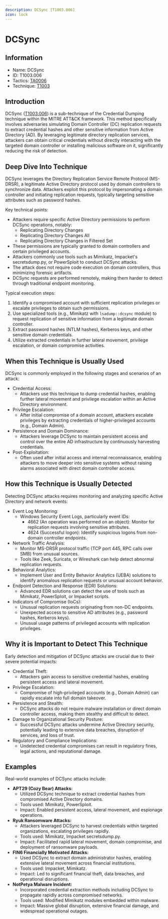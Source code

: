 ```yaml
---
description: DCSync [T1003.006]
icon: lock
---
```


# DCSync

## Information

- Name: DCSync
- ID: T1003.006
- Tactics: [TA0006](../TA0006/TA0006.md)
- Technique: [T1003](T1003.md)

## Introduction

DCSync ([T1003.006](https://attack.mitre.org/techniques/T1003/006/)) is a sub-technique of the Credential Dumping technique within the MITRE ATT\&CK framework. This method specifically involves adversaries simulating Domain Controller (DC) replication requests to extract credential hashes and other sensitive information from Active Directory (AD). By leveraging legitimate directory replication services, attackers can obtain critical credentials without directly interacting with the targeted domain controller or installing malicious software on it, significantly reducing the risk of detection.

## Deep Dive Into Technique

DCSync leverages the Directory Replication Service Remote Protocol (MS-DRSR), a legitimate Active Directory protocol used by domain controllers to synchronize data. Attackers exploit this protocol by impersonating a domain controller and initiating replication requests, typically targeting sensitive attributes such as password hashes.

Key technical points:

- Attackers require specific Active Directory permissions to perform DCSync operations, notably:
  - Replicating Directory Changes
  - Replicating Directory Changes All
  - Replicating Directory Changes in Filtered Set
- These permissions are typically granted to domain controllers and certain privileged accounts.
- Attackers commonly use tools such as Mimikatz, Impacket's secretsdump.py, or PowerSploit to conduct DCSync attacks.
- The attack does not require code execution on domain controllers, thus minimizing forensic artifacts.
- DCSync requests are performed remotely, making them harder to detect through traditional endpoint monitoring.

Typical execution steps:

1. Identify a compromised account with sufficient replication privileges or escalate privileges to obtain such permissions.
2. Use specialized tools (e.g., Mimikatz with `lsadump::dcsync` module) to request replication of sensitive information from a legitimate domain controller.
3. Extract password hashes (NTLM hashes), Kerberos keys, and other sensitive domain credentials.
4. Utilize extracted credentials in further lateral movement, privilege escalation, or domain compromise activities.

## When this Technique is Usually Used

DCSync is commonly employed in the following stages and scenarios of an attack:

- Credential Access:
  - Attackers use this technique to dump credential hashes, enabling further lateral movement and privilege escalation within an Active Directory environment.
- Privilege Escalation:
  - After initial compromise of a domain account, attackers escalate privileges by extracting credentials of higher-privileged accounts (e.g., Domain Admin).
- Persistence and Domain Dominance:
  - Attackers leverage DCSync to maintain persistent access and control over the entire AD infrastructure by continuously harvesting credentials.
- Post-Exploitation:
  - Often used after initial access and internal reconnaissance, enabling attackers to move deeper into sensitive systems without raising alarms associated with direct domain controller access.

## How this Technique is Usually Detected

Detecting DCSync attacks requires monitoring and analyzing specific Active Directory and network events:

- Event Log Monitoring:
  - Windows Security Event Logs, particularly event IDs:
    - 4662 (An operation was performed on an object): Monitor for replication requests involving sensitive attributes.
    - 4624 (Successful logon): Identify suspicious logons from non-domain controller endpoints.
- Network Traffic Analysis:
  - Monitor MS-DRSR protocol traffic (TCP port 445, RPC calls over SMB) from unusual sources.
  - Tools like Zeek, Suricata, or Wireshark can help detect abnormal replication requests.
- Behavioral Analytics:
  - Implement User and Entity Behavior Analytics (UEBA) solutions to identify anomalous replication requests or unusual account behavior.
- Endpoint Detection and Response (EDR) Solutions:
  - Advanced EDR solutions can detect the use of tools such as Mimikatz, PowerSploit, or Impacket scripts.
- Indicators of Compromise (IoCs):
  - Unusual replication requests originating from non-DC endpoints.
  - Unexpected access to sensitive AD attributes (e.g., password hashes, Kerberos keys).
  - Unusual usage patterns of privileged accounts with replication privileges.

## Why it is Important to Detect This Technique

Early detection and mitigation of DCSync attacks are crucial due to their severe potential impacts:

- Credential Theft:
  - Attackers gain access to sensitive credential hashes, enabling persistent access and lateral movement.
- Privilege Escalation:
  - Compromise of high-privileged accounts (e.g., Domain Admin) can rapidly escalate into full domain takeover.
- Persistence and Stealth:
  - DCSync attacks do not require malware installation or direct domain controller access, making them stealthy and difficult to detect.
- Damage to Organizational Security Posture:
  - Successful DCSync attacks undermine Active Directory security, potentially leading to extensive data breaches, disruption of services, and loss of trust.
- Regulatory and Compliance Implications:
  - Undetected credential compromises can result in regulatory fines, legal actions, and reputational damage.

## Examples

Real-world examples of DCSync attacks include:

- **APT29 (Cozy Bear) Attacks:**
  - Utilized DCSync technique to extract credential hashes from compromised Active Directory domains.
  - Tools used: Mimikatz, PowerSploit.
  - Impact: Enabled persistent access, lateral movement, and espionage operations.
- **Ryuk Ransomware Attacks:**
  - Attackers leveraged DCSync to harvest credentials within targeted organizations, escalating privileges rapidly.
  - Tools used: Mimikatz, Impacket secretsdump.py.
  - Impact: Facilitated rapid lateral movement, domain compromise, and deployment of ransomware payloads.
- **FIN6 Financially Motivated Attacks:**
  - Used DCSync to extract domain administrator hashes, enabling extensive lateral movement across financial institutions.
  - Tools used: Impacket, Mimikatz.
  - Impact: Led to significant financial theft, data breaches, and operational disruptions.
- **NotPetya Malware Incident:**
  - Incorporated credential extraction methods including DCSync to propagate rapidly across compromised networks.
  - Tools used: Modified Mimikatz modules embedded within malware.
  - Impact: Massive global disruption, extensive financial damage, and widespread operational outages.
